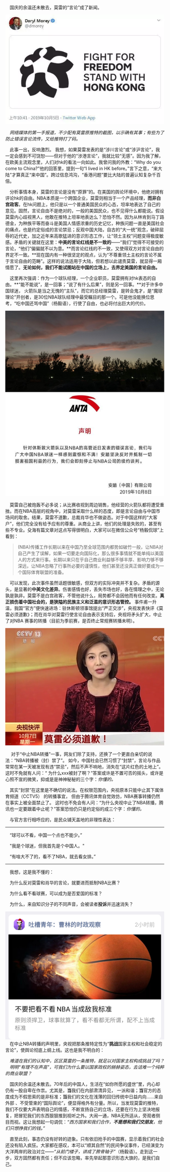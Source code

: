 ﻿



&emsp;国庆的余温还未散去，莫雷的“言论”成了新闻。

  ![](/assets/images/1.jpg)


&emsp;*网络媒体的第一手报道，不少配有莫雷原推特的截图，以示确有其事；有些为了防止错误言论流传，又给推特打了码。*

&emsp;此事一出，反响激烈。
我想，如果莫雷发表的是“涉川言论”或“涉沪言论”，我一定会感到不可饶恕——但对于他的“涉港言论”，我就比较“无感”。因为我了解，在欧美主流观念里，人们对hk的看法一向如此。我曾问我的外教：“Why do you come to China?”他的回答里，提到一句“I lived in HK before。”言下之意，“来大陆”才算真正“来中国”。跨过信息鸿沟，“香港问题”要比大陆的普遍认知复杂千百倍。

&emsp;分析事情本身，莫雷的言论是没有“原罪”的。在美国的舆论环境中，他绝对拥有评论hk的自由。NBA本质是一个跨国企业，莫雷则相当于一个产品经理，**而非白宫政客**。在hk问题上，他只是以一个普通美国民众的心态，坦率地表达了自己的意见。固然，言论自由不是绝对的，一般的美国民众，也不见得什么都能说。假设莫雷内心歧视黑人，他敢在推特上坦率地表达么？恐怕不然。因为从林肯到马丁路德金，为种族平等而奋斗是美国人情感浓重的历史记忆，种族问题一直是美国社会的痛点，也是约定俗成的言论禁忌；反观中国大陆，自古的“大一统”观念，破碎屈辱的近代史，加之近年来高歌猛进的意识形态工作，让“领土主权”问题变得极度敏感。矛盾的关键就在这里：**中美的言论红线是不一致的**——“我们”觉得不可接受的言论，“他们”偏偏就不以为意。**而言论红线的不一致，又使得双方对言论自由的界定不一致。**现在国内有一种很坚定的观点，认为“不尊重领土主权的言论不属于言论自由的范畴”。这样的说法适用于大陆，但若想以此谴责莫雷，就显得一厢情愿了。**无论如何，我们不能试图站在中国的立场上，去界定美国的言论自由。**

&emsp;这里再次强调：作为一个球队经理，一个企业职员，莫雷拥有对hk表态的自由。**“能不能说”，是一回事；“说了有什么后果”，则是另一回事。**对于许多中国球迷， 火箭队是当之无愧的“主队”，而它的总经理莫雷，是转会鬼才，是“魔球理论”开创者，是30位NBA球队经理中最受瞩目的那一个。可是他没能换位思考，“吃中国还骂中国”（杨毅语），行使了自由，也必将付出巨大的代价。

  ![](/assets/images/2.jpg) ![](/assets/images/4.jpg)

&emsp;莫雷自己被炮轰不必多说；从比赛收视到周边销售，他经营的火箭队都将遭受重挫。而在NBA高层的视角中，对莫雷采取什么样的态度，即是言论自由与中国市场间的取舍。结果，莫雷不道歉，总裁肖华也不做姿态。对于中国这样的“大客户”，他们完全没有给予应有的尊重。从商业上讲，他们的处理是失败的，甚至有些不专业。殳海有篇文章对这点写得很明白，大家可以在微信公众号“杨毅侃球”上看到：

   > (NBA)传播工作长期以来在中国乃至全球范围内都势如破竹一般，让NBA对自己产生了误解，如果一切要走向国际化，那么很多事情就不能单纯以美国人的方式来行事。长期以来只在乎自己商业利益够不够丰厚、影响力够不够深远，让NBA忽略了行事所必要的谨慎性，他们甚至还没真正做好要成为一个国际体育联盟的准备。

&emsp;可以发现，此次事件虽然话题很敏感，但双方的实际冲突并不复杂。矛盾的源头，是显著的**中美文化差异**。伤害感情也好，丢失市场也好，各在情理之中，无论孰是孰非。莫雷不是白宫政客，不管他说什么，局势都不会因他而有任何改变。**真正损伤着中国社会的，是狭隘的民族主义和泛滥的意识形态管控。**
事件甫一升温，我国“官方”便快速进场：驻休斯顿领事馆提出“严正交涉”，央视发表快评《莫雷必须道歉》；而在肖华对莫雷行使言论自由表示支持后，央视将矛头扩大，中止了对NBA 赛事的转播（目前为季前赛，是否终止常规赛转播未明）。

  ![](/assets/images/5.jpg)

&emsp; 对于“中止NBA转播”一事，网友们除了支持，还换了一个更直白亲切的说法：“NBA转播被（封）禁了”。 如今，中国社会已然习惯了“封禁”，言论与作品常常在某一天被发现有违“禁忌”，然后不声不响地，消失在“这片红色的土地上”。这时不免就有人问：“ 为什么xxx被封了啊？”答案或许是不置可否的摇头，或许是心照不宣的微笑，抑或是是神神秘秘的三个字：*你懂的。*

&emsp;其实“封禁”在这里是不确切的说法。在权限范围内，央视原本只能中止其下属体育频道（CCTV5） 的转播事宜， 但由于腾讯体育自觉效仿，NBA赛事转播仍然在事实上被全面禁止了。 这时也不免会有人问：“为什么央视中止了NBA转播，腾讯也一定要跟着中止呢？”答案恐怕仍只是约定俗的成三个字：*你懂的。*

&emsp;与官方言行相呼应的，是民众铺天盖地的非理性表达：

---

&emsp;“球可以不看，中国一个点也不能少。”

&emsp;"我是个球迷，但我首先是个中国人。"

&emsp;“有啥大不了的，看不了NBA，就去看女排。”

---
&emsp;我想，这是我不懂的：

&emsp;为什么反对莫雷和肖华的言论，就要进而抵制NBA比赛？

&emsp;为什么看不看球赛，可以成为是否爱国的标准？

&emsp;为什么，来自知识分子的不同声音，会被读者**投诉**并迅速消失？

   ![](/assets/images/7.jpg)  
&emsp;在中止NBA转播的声明里，央视把那条推特定性为“**挑战**国家主权和社会稳定的言论”，使舆论彻底上纲上线。这也是我不明白的：  

&emsp;*难道在我们的认知中，区区莫雷的一条推特，就足以对国家主权构成挑战了吗？  
&emsp;明明“有理不在声高”，可我们为什么要以国家政权的赫赫姿态，去诘难一个纯粹的商业联盟？*

&emsp;国庆的余温还未散去。70年后的中国人，生活在“如你所愿的盛世”里，内心却仍有一股自卑在作祟。尤其是，**当**我们在内部肃清异见， 一派和谐；**当**官方的态度成为不假思索的是非标准；**当**我们的文化在浅薄的回归传统中日益内向……来自外部 、不受管束的“国际舆论”，便显得格外有分量。所以，当发现莫雷的推特，我们不仅要大声表明自己的情感，不断宣扬自己的立场，还要在行为上坚决地报复，把冒犯我们的东西狠狠推到视听之外。大闹一通，NBA无所适从，旁观者侧目而视。这让我想起一句调侃：*“西方国家和我们合作，**不是想和我们交朋友**，他们只想挣我们的钱。”*




&emsp;直至此刻，事态仍没有好转的迹象。只有依旧抢手的中国赛，显示着我们的社会还没有陷入疯狂。大家都在感叹，本可以“顺其自然”的民间争议事件，已经演变为大洋两岸的政治对立——*“从前门楼子，讲成了胯骨轴子”*（杨毅语）。走到这一步，双方固然都有责任；但不应该忽略，率先举起那意识形态大旗的，是我们自己。
